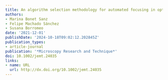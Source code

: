 ```yaml
---
title: An algorithm selection methodology for automated focusing in optical microscopy
authors:
- Marina Bonet Sanz
- Felipe Machado Sánchez
- Susana Borromeo
date: '2021-12-01'
publishDate: '2024-10-18T09:02:12.202845Z'
publication_types:
- article-journal
publication: '*Microscopy Research and Technique*'
doi: 10.1002/jemt.24035
links:
- name: URL
  url: http://dx.doi.org/10.1002/jemt.24035
---
```


